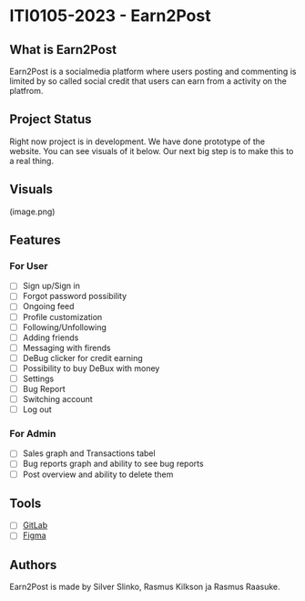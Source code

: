 # ITI0105-2023 - Earn2Post



## What is Earn2Post

Earn2Post is a socialmedia platform where users posting and commenting is limited by so called social credit that users can earn from a activity on the platfrom.

## Project Status

Right now project is in development. We have done prototype of the website. You can see visuals of it below. Our next big step is to make this to a real thing.

## Visuals

(image.png)

## Features

### For User
- [ ] Sign up/Sign in
- [ ] Forgot password possibility
- [ ] Ongoing feed
- [ ] Profile customization
- [ ] Following/Unfollowing
- [ ] Adding friends
- [ ] Messaging with firends
- [ ] DeBug clicker for credit earning 
- [ ] Possibility to buy DeBux with money
- [ ] Settings
- [ ] Bug Report
- [ ] Switching account
- [ ] Log out

### For Admin
- [ ] Sales graph and Transactions tabel
- [ ] Bug reports graph and ability to see bug reports
- [ ] Post overview and ability to delete them

## Tools

- [ ] [GitLab](https://gitlab.cs.taltech.ee/rraasu/iti0105-2023)
- [ ] [Figma](https://www.figma.com/file/ADRzR9f2rCRiKne5f5kdr5/Untitled?type=design&mode=design&t=4gYQuHtCNYEVnsjo-1)

## Authors

Earn2Post is made by Silver Slinko, Rasmus Kilkson ja Rasmus Raasuke.